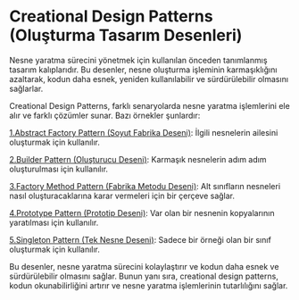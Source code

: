 # Creational Design Patterns (Oluşturma Tasarım Desenleri)

Nesne yaratma sürecini yönetmek için kullanılan önceden tanımlanmış tasarım kalıplarıdır. Bu desenler, nesne oluşturma
işleminin karmaşıklığını azaltarak, kodun daha esnek, yeniden kullanılabilir ve sürdürülebilir olmasını sağlarlar.

Creational Design Patterns, farklı senaryolarda nesne yaratma işlemlerini ele alır ve farklı çözümler sunar. Bazı
örnekler şunlardır:

[1.Abstract Factory Pattern (Soyut Fabrika Deseni)](https://github.com/hamzadurak/design-pattern/creational-design-patterns/abstract-factory-pattern):
İlgili nesnelerin ailesini oluşturmak için kullanılır.

[2.Builder Pattern (Oluşturucu Deseni)](https://github.com/hamzadurak/design-pattern/creational-design-patterns/builder-pattern):
Karmaşık nesnelerin adım adım oluşturulması için kullanılır.

[3.Factory Method Pattern (Fabrika Metodu Deseni)](https://github.com/hamzadurak/design-pattern/creational-design-patterns/factory-method-pattern):
Alt sınıfların nesneleri nasıl oluşturacaklarına karar
vermeleri için bir çerçeve sağlar.

[4.Prototype Pattern (Prototip Deseni)](https://github.com/hamzadurak/design-pattern/creational-design-patterns/prototype-pattern): Var
olan bir nesnenin kopyalarının yaratılması için kullanılır.

[5.Singleton Pattern (Tek Nesne Deseni)](https://github.com/hamzadurak/design-pattern/creational-design-patterns/singleton-pattern):
Sadece bir örneği olan bir sınıf oluşturmak için kullanılır.

Bu desenler, nesne yaratma sürecini kolaylaştırır ve kodun daha esnek ve sürdürülebilir olmasını sağlar. Bunun yanı
sıra, creational design patterns, kodun okunabilirliğini artırır ve nesne yaratma işlemlerinin tutarlılığını sağlar.

